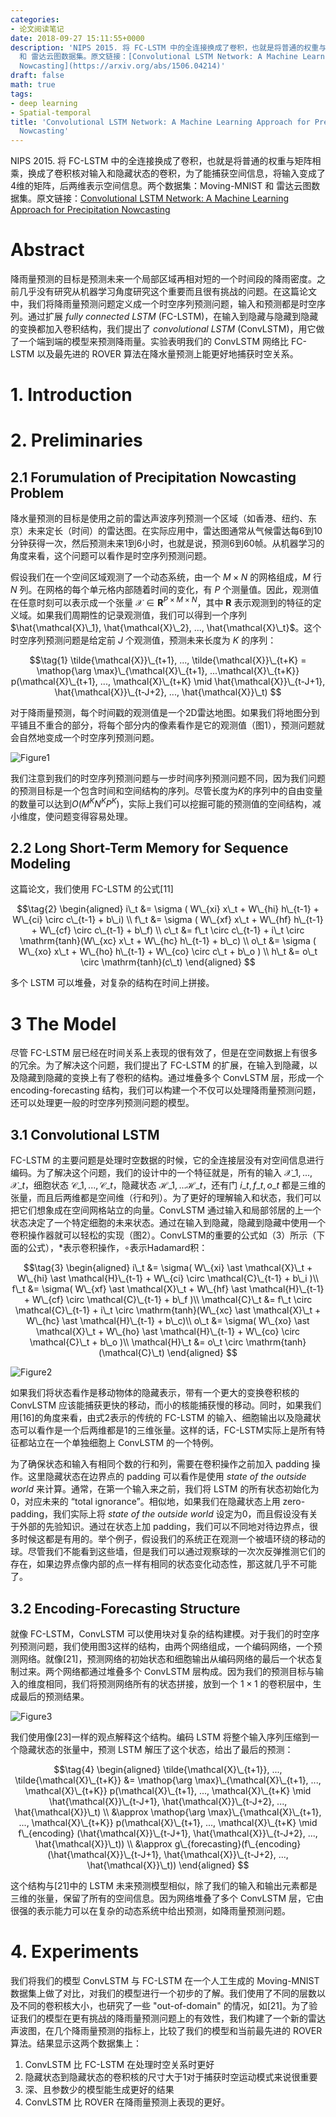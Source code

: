 ```yaml
---
categories:
- 论文阅读笔记
date: 2018-09-27 15:11:55+0000
description: 'NIPS 2015. 将 FC-LSTM 中的全连接换成了卷积，也就是将普通的权重与矩阵相乘，换成了卷积核对输入和隐藏状态的卷积，为了能捕获空间信息，将输入变成了4维的矩阵，后两维表示空间信息。两个数据集：Moving-MNIST
  和 雷达云图数据集。原文链接：[Convolutional LSTM Network: A Machine Learning Approach for Precipitation
  Nowcasting](https://arxiv.org/abs/1506.04214)'
draft: false
math: true
tags:
- deep learning
- Spatial-temporal
title: 'Convolutional LSTM Network: A Machine Learning Approach for Precipitation
  Nowcasting'
---
```

NIPS 2015. 将 FC-LSTM 中的全连接换成了卷积，也就是将普通的权重与矩阵相乘，换成了卷积核对输入和隐藏状态的卷积，为了能捕获空间信息，将输入变成了4维的矩阵，后两维表示空间信息。两个数据集：Moving-MNIST 和 雷达云图数据集。原文链接：[Convolutional LSTM Network: A Machine Learning Approach for Precipitation Nowcasting](https://arxiv.org/abs/1506.04214)

<!--more-->

# Abstract

降雨量预测的目标是预测未来一个局部区域再相对短的一个时间段的降雨密度。之前几乎没有研究从机器学习角度研究这个重要而且很有挑战的问题。在这篇论文中，我们将降雨量预测问题定义成一个时空序列预测问题，输入和预测都是时空序列。通过扩展 *fully connected LSTM* (FC-LSTM)，在输入到隐藏与隐藏到隐藏的变换都加入卷积结构，我们提出了 *convolutional LSTM* (ConvLSTM)，用它做了一个端到端的模型来预测降雨量。实验表明我们的 ConvLSTM 网络比 FC-LSTM 以及最先进的 ROVER 算法在降水量预测上能更好地捕获时空关系。

# 1. Introduction

# 2. Preliminaries

## 2.1 Forumulation of Precipitation Nowcasting Problem

降水量预测的目标是使用之前的雷达声波序列预测一个区域（如香港、纽约、东京）未来定长（时间）的雷达图。在实际应用中，雷达图通常从气候雷达每6到10分钟获得一次，然后预测未来1到6小时，也就是说，预测6到60帧。从机器学习的角度来看，这个问题可以看作是时空序列预测问题。

假设我们在一个空间区域观测了一个动态系统，由一个 $M \times N$ 的网格组成，$M$ 行 $N$ 列。在网格的每个单元格内部随着时间的变化，有 $P$ 个测量值。因此，观测值在任意时刻可以表示成一个张量 $\mathcal{X} \in \mathbf{R}^{P \times M \times N}$，其中 $\mathbf{R}$ 表示观测到的特征的定义域。如果我们周期性的记录观测值，我们可以得到一个序列 $\hat{\mathcal{X}\_1}, \hat{\mathcal{X}\_2}, ..., \hat{\mathcal{X}\_t}$。这个时空序列预测问题是给定前 $J$ 个观测值，预测未来长度为 $K$ 的序列：

$$\tag{1}
\tilde{\mathcal{X}}\_{t+1}, ..., \tilde{\mathcal{X}}\_{t+K} = \mathop{\arg \max}\_{\mathcal{X}\_{t+1}, ...\mathcal{X}\_{t+K}} p(\mathcal{X}\_{t+1}, ..., \mathcal{X}\_{t+K} \mid \hat{\mathcal{X}}\_{t-J+1}, \hat{\mathcal{X}}\_{t-J+2}, ..., \hat{\mathcal{X}}\_t)
$$

对于降雨量预测，每个时间戳的观测值是一个2D雷达地图。如果我们将地图分到平铺且不重合的部分，将每个部分内的像素看作是它的观测值（图1），预测问题就会自然地变成一个时空序列预测问题。

![Figure1](/blog/images/convolutional-lstm-network-a-machine-learning-approach-for-precipitation-nowcasting/Fig1.JPG)

我们注意到我们的时空序列预测问题与一步时间序列预测问题不同，因为我们问题的预测目标是一个包含时间和空间结构的序列。尽管长度为$K$的序列中的自由变量的数量可以达到$O(M^KN^KP^K)$，实际上我们可以挖掘可能的预测值的空间结构，减小维度，使问题变得容易处理。

## 2.2 Long Short-Term Memory for Sequence Modeling

这篇论文，我们使用 FC-LSTM 的公式[11]

$$\tag{2}
\begin{aligned}
i\_t &= \sigma ( W\_{xi} x\_t + W\_{hi} h\_{t-1} + W\_{ci} \circ c\_{t-1} + b\_i) \\
f\_t &= \sigma ( W\_{xf} x\_t + W\_{hf} h\_{t-1} + W\_{cf} \circ c\_{t-1} + b\_f) \\
c\_t &= f\_t \circ c\_{t-1} + i\_t \circ \mathrm{tanh}(W\_{xc} x\_t + W\_{hc} h\_{t-1} + b\_c) \\
o\_t &= \sigma ( W\_{xo} x\_t + W\_{ho} h\_{t-1} + W\_{co} \circ c\_t + b\_o ) \\
h\_t &= o\_t \circ \mathrm{tanh}(c\_t)
\end{aligned}
$$

多个 LSTM 可以堆叠，对复杂的结构在时间上拼接。

# 3 The Model

尽管 FC-LSTM 层已经在时间关系上表现的很有效了，但是在空间数据上有很多的冗余。为了解决这个问题，我们提出了 FC-LSTM 的扩展，在输入到隐藏，以及隐藏到隐藏的变换上有了卷积的结构。通过堆叠多个 ConvLSTM 层，形成一个 encoding-forecasting 结构，我们可以构建一个不仅可以处理降雨量预测问题，还可以处理更一般的时空序列预测问题的模型。

## 3.1 Convolutional LSTM

FC-LSTM 的主要问题是处理时空数据的时候，它的全连接层没有对空间信息进行编码。为了解决这个问题，我们的设计中的一个特征就是，所有的输入 $\mathcal{X}\_1, ..., \mathcal{X}\_t$，细胞状态 $\mathcal{C}\_1, ..., \mathcal{C}\_t$，隐藏状态 $\mathcal{H}\_1, ... \mathcal{H}\_t$，还有门 $i\_t, f\_t, o\_t$ 都是三维的张量，而且后两维都是空间维（行和列）。为了更好的理解输入和状态，我们可以把它们想象成在空间网格站立的向量。ConvLSTM 通过输入和局部邻居的上一个状态决定了一个特定细胞的未来状态。通过在输入到隐藏，隐藏到隐藏中使用一个卷积操作器就可以轻松的实现（图2）。ConvLSTM的重要的公式如（3）所示（下面的公式），$\ast$表示卷积操作，$\circ$表示Hadamard积：

$$\tag{3}
\begin{aligned}
i\_t &= \sigma( W\_{xi} \ast \mathcal{X}\_t + W\_{hi} \ast \mathcal{H}\_{t-1} + W\_{ci} \circ \mathcal{C}\_{t-1} + b\_i )\\
f\_t &= \sigma( W\_{xf} \ast \mathcal{X}\_t + W\_{hf} \ast \mathcal{H}\_{t-1} + W\_{cf} \circ \mathcal{C}\_{t-1} + b\_f )\\
\mathcal{C}\_t &= f\_t \circ \mathcal{C}\_{t-1} + i\_t \circ \mathrm{tanh}(W\_{xc} \ast \mathcal{X}\_t + W\_{hc} \ast \mathcal{H}\_{t-1} + b\_c)\\
o\_t &= \sigma( W\_{xo} \ast \mathcal{X}\_t + W\_{ho} \ast \mathcal{H}\_{t-1} + W\_{co} \circ \mathcal{C}\_t + b\_o )\\
\mathcal{H}\_t &= o\_t \circ \mathrm{tanh}(\mathcal{C}\_t)
\end{aligned}
$$

![Figure2](/blog/images/convolutional-lstm-network-a-machine-learning-approach-for-precipitation-nowcasting/Fig2.JPG)

如果我们将状态看作是移动物体的隐藏表示，带有一个更大的变换卷积核的 ConvLSTM 应该能捕获更快的移动，而小的核能捕获慢的移动。同时，如果我们用[16]的角度来看，由式2表示的传统的 FC-LSTM 的输入、细胞输出以及隐藏状态可以看作是一个后两维都是1的三维张量。这样的话，FC-LSTM实际上是所有特征都站立在一个单独细胞上 ConvLSTM 的一个特例。

为了确保状态和输入有相同个数的行和列，需要在卷积操作之前加入 padding 操作。这里隐藏状态在边界点的 padding 可以看作是使用 *state of the outside world* 来计算。通常，在第一个输入来之前，我们将 LSTM 的所有状态初始化为0，对应未来的 “total ignorance”。相似地，如果我们在隐藏状态上用 zero-padding，我们实际上将 *state of the outside world* 设定为0，而且假设没有关于外部的先验知识。通过在状态上加 padding，我们可以不同地对待边界点，很多时候这都是有用的。举个例子，假设我们的系统正在观测一个被墙环绕的移动的球。尽管我们不能看到这些墙，但是我们可以通过观察球的一次次反弹推测它们的存在，如果边界点像内部的点一样有相同的状态变化动态性，那这就几乎不可能了。

## 3.2 Encoding-Forecasting Structure

就像 FC-LSTM，ConvLSTM 可以使用块对复杂的结构建模。对于我们的时空序列预测问题，我们使用图3这样的结构，由两个网络组成，一个编码网络，一个预测网络。就像[21]，预测网络的初始状态和细胞输出从编码网络的最后一个状态复制过来。两个网络都通过堆叠多个 ConvLSTM 层构成。因为我们的预测目标与输入的维度相同，我们将预测网络所有的状态拼接，放到一个 $1 \times 1$ 的卷积层中，生成最后的预测结果。

![Figure3](/blog/images/convolutional-lstm-network-a-machine-learning-approach-for-precipitation-nowcasting/Fig3.JPG)

我们使用像[23]一样的观点解释这个结构。编码 LSTM 将整个输入序列压缩到一个隐藏状态的张量中，预测 LSTM 解压了这个状态，给出了最后的预测：

$$\tag{4}
\begin{aligned}
\tilde{\mathcal{X}\_{t+1}}, ..., \tilde{\mathcal{X}\_{t+K}} &= \mathop{\arg \max}\_{\mathcal{X}\_{t+1}, ..., \mathcal{X}\_{t+K}} p(\mathcal{X}\_{t+1}, ..., \mathcal{X}\_{t+K} \mid \hat{\mathcal{X}}\_{t-J+1}, \hat{\mathcal{X}}\_{t-J+2}, ..., \hat{\mathcal{X}}\_t) \\
&\approx \mathop{\arg \max}\_{\mathcal{X}\_{t+1}, ..., \mathcal{X}\_{t+K}} p(\mathcal{X}\_{t+1}, ..., \mathcal{X}\_{t+K} \mid f\_{encoding} (\hat{\mathcal{X}}\_{t-J+1}, \hat{\mathcal{X}}\_{t-J+2}, ..., \hat{\mathcal{X}}\_t)) \\
&\approx g\_{forecasting}(f\_{encoding}(\hat{\mathcal{X}}\_{t-J+1}, \hat{\mathcal{X}}\_{t-J+2}, ..., \hat{\mathcal{X}}\_t))
\end{aligned}
$$

这个结构与[21]中的 LSTM 未来预测模型相似，除了我们的输入和输出元素都是三维的张量，保留了所有的空间信息。因为网络堆叠了多个 ConvLSTM 层，它由很强的表示能力可以在复杂的动态系统中给出预测，如降雨量预测问题。

# 4. Experiments

我们将我们的模型 ConvLSTM 与 FC-LSTM 在一个人工生成的 Moving-MNIST 数据集上做了对比，对我们的模型进行一个初步的了解。我们使用了不同的层数以及不同的卷积核大小，也研究了一些 "out-of-domain" 的情况，如[21]。为了验证我们的模型在更有挑战的降雨量预测问题上的有效性，我们构建了一个新的雷达声波图，在几个降雨量预测的指标上，比较了我们的模型和当前最先进的 ROVER 算法。结果显示这两个数据集上：

1. ConvLSTM 比 FC-LSTM 在处理时空关系时更好
2. 隐藏状态到隐藏状态的卷积核的尺寸大于1对于捕获时空运动模式来说很重要
3. 深、且参数少的模型能生成更好的结果
4. ConvLSTM 比 ROVER 在降雨量预测上表现的更好。